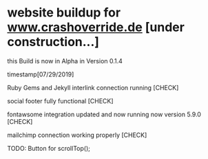 # website buildup for www.crashoverride.de [under construction...]

this Build is now in Alpha in Version 0.1.4

timestamp[07/29/2019]

Ruby Gems and Jekyll interlink connection running [CHECK]

social footer fully functional [CHECK]

fontawsome integration updated and now running now version 5.9.0 [CHECK]

mailchimp connection working properly [CHECK]

TODO: Button for scrollTop();
